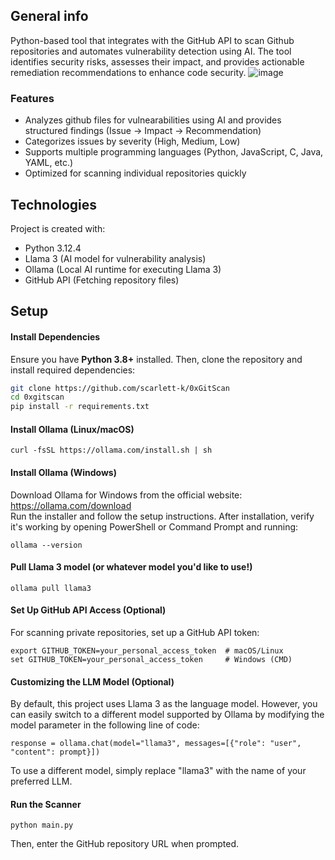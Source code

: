 ## General info
Python-based tool that integrates with the GitHub API to scan Github repositories and automates vulnerability detection using AI. The tool identifies security risks, assesses their impact, and provides actionable remediation recommendations to enhance code security.
![image](https://github.com/user-attachments/assets/21f99718-403e-421a-b62e-1ce488cc6725)

### Features
- Analyzes github files for vulnearabilities using AI and provides structured findings (Issue → Impact → Recommendation)
- Categorizes issues by severity (High, Medium, Low)
- Supports multiple programming languages (Python, JavaScript, C, Java, YAML, etc.)
- Optimized for scanning individual repositories quickly

## Technologies
Project is created with:
* Python 3.12.4
* Llama 3 (AI model for vulnerability analysis)
* Ollama (Local AI runtime for executing Llama 3)
* GitHub API (Fetching repository files)

## Setup
#### **Install Dependencies**
Ensure you have **Python 3.8+** installed. Then, clone the repository and install required dependencies:
```bash
git clone https://github.com/scarlett-k/0xGitScan
cd 0xgitscan
pip install -r requirements.txt
```
#### **Install Ollama (Linux/macOS)**
```
curl -fsSL https://ollama.com/install.sh | sh
```

#### **Install Ollama (Windows)**
Download Ollama for Windows from the official website: https://ollama.com/download                                 
Run the installer and follow the setup instructions.
After installation, verify it's working by opening PowerShell or Command Prompt and running:
```
ollama --version
```
#### **Pull Llama 3 model (or whatever model you'd like to use!)**
```
ollama pull llama3
```
#### **Set Up GitHub API Access (Optional)**
For scanning private repositories, set up a GitHub API token:
```
export GITHUB_TOKEN=your_personal_access_token  # macOS/Linux
set GITHUB_TOKEN=your_personal_access_token     # Windows (CMD)
```
#### **Customizing the LLM Model (Optional)**
By default, this project uses Llama 3 as the language model. However, you can easily switch to a different model supported by Ollama by modifying the model parameter in the following line of code:
```
response = ollama.chat(model="llama3", messages=[{"role": "user", "content": prompt}])
```
To use a different model, simply replace "llama3" with the name of your preferred LLM.
#### **Run the Scanner**
```
python main.py
```
Then, enter the GitHub repository URL when prompted.

